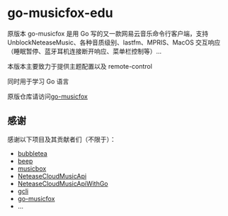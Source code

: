 # go-musicfox-edu

原版本 go-musicfox 是用 Go 写的又一款网易云音乐命令行客户端，支持 UnblockNeteaseMusic、各种音质级别、lastfm、MPRIS、MacOS 交互响应（睡眠暂停、蓝牙耳机连接断开响应、菜单栏控制等）...

本版本主要致力于提供主题配置以及 remote-control

同时用于学习 Go 语言

原版仓库请访问[go-musicfox](https://github.com/anhoder/go-musicfox)

## 感谢

感谢以下项目及其贡献者们（不限于）：

- [bubbletea](https://github.com/charmbracelet/bubbletea)
- [beep](https://github.com/faiface/beep)
- [musicbox](https://github.com/darknessomi/musicbox)
- [NeteaseCloudMusicApi](https://github.com/Binaryify/NeteaseCloudMusicApi)
- [NeteaseCloudMusicApiWithGo](https://github.com/sirodeneko/NeteaseCloudMusicApiWithGo)
- [gcli](https://github.com/gookit/gcli)
- [go-musicfox](https://github.com/anhoder/go-musicfox)
- ...
